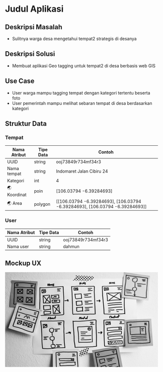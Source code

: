 # Judul Aplikasi

## Deskripsi Masalah
- Sulitnya warga desa mengetahui tempat2 strategis di desanya

## Deskripsi Solusi
- Membuat aplikasi Geo tagging untuk tempat2 di desa berbasis web GIS

## Use Case
- User warga mampu tagging tempat dengan kategori tertentu beserta foto
- User pemerintah mampu melihat sebaran tempat di desa berdasarkan kategori

## Struktur Data

### Tempat
Nama Atribut | Tipe Data | Contoh
---|---|---
UUID | string | ooj73849r734mf34r3
Nama tempat | string | Indomaret Jalan Cibiru 24
Kategori | int | 4
🌏 Koordinat | poin | [106.03794 -6.39284693]
🌏 Area | polygon | [[106.03794 -6.39284693], [106.03794 -6.39284693], [106.03794 -6.39284693]]

### User
Nama Atribut | Tipe Data | Contoh
---|---|---
UUID | string | ooj73849r734mf34r3
Nama user | string | dahmun

## Mockup UX
![Alur aplikasi](mockup.png)
